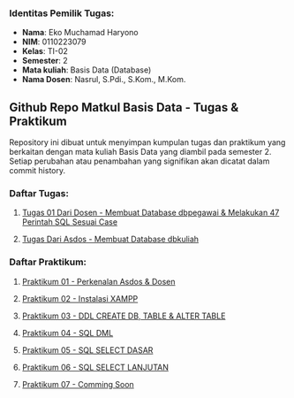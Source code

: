 ### Identitas Pemilik Tugas:

- **Nama**: Eko Muchamad Haryono  
- **NIM**: 0110223079
- **Kelas**: TI-02
- **Semester**: 2
- **Mata kuliah**: Basis Data (Database)
- **Nama Dosen**: Nasrul, S.Pdi., S.Kom., M.Kom.

##  Github Repo Matkul Basis Data - Tugas & Praktikum

Repository ini dibuat untuk menyimpan kumpulan tugas dan praktikum yang berkaitan dengan mata kuliah Basis Data yang diambil pada semester 2. Setiap perubahan atau penambahan yang signifikan akan dicatat dalam commit history.

### Daftar Tugas:

1. [Tugas 01 Dari Dosen - Membuat Database dbpegawai & Melakukan 47 Perintah SQL Sesuai Case](https://github.com/ekomh170/Tugas_Praktikum_Basis_Data/blob/master/Tugas1_0110223079_Eko-Muchamad-Haryono_TI02.txt)

2. [Tugas Dari Asdos - Membuat Database dbkuliah](https://github.com/ekomh170/Tugas_Praktikum_Basis_Data/blob/master/db_kuliah_eko_m_haryono.sql)




### Daftar Praktikum:


1. [Praktikum 01 - Perkenalan Asdos & Dosen](https://github.com/ekomh170/Tugas_Praktikum_Basis_Data/blob/master/Tugas1_0110223079_Eko-Muchamad-Haryono_TI02.txt)

2. [Praktikum 02 - Instalasi XAMPP](https://github.com/ekomh170/Tugas_Praktikum_Basis_Data/blob/master/Latihan%20Pertemuan%202%20-%20Instalasi%20XAMPP.png)

3. [Praktikum 03 - DDL CREATE DB, TABLE & ALTER TABLE](https://github.com/ekomh170/Tugas_Praktikum_Basis_Data/blob/master/Latihan%20Pertemuan%203.txt)

4. [Praktikum 04 - SQL DML](https://github.com/ekomh170/Tugas_Praktikum_Basis_Data/blob/master/Latihan%20Pertemuan%204.txt)

5. [Praktikum 05 - SQL SELECT DASAR](https://github.com/ekomh170/Tugas_Praktikum_Basis_Data/blob/master/Latihan%20Pertemuan%205.txt)

6. [Praktikum 06 - SQL SELECT LANJUTAN](https://github.com/ekomh170/Tugas_Praktikum_Basis_Data/blob/master/Latihan%20Pertemuan%206.txt)

7. [Praktikum 07 - Comming Soon](#)